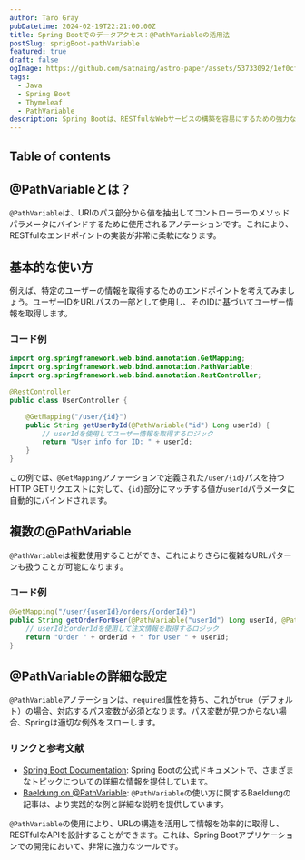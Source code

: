 ```yaml
---
author: Taro Gray
pubDatetime: 2024-02-19T22:21:00.00Z
title: Spring Bootでのデータアクセス：@PathVariableの活用法
postSlug: sprigBoot-pathVariable
featured: true
draft: false
ogImage: https://github.com/satnaing/astro-paper/assets/53733092/1ef0cf03-8137-4d67-ac81-84a032119e3a
tags:
  - Java
  - Spring Boot
  - Thymeleaf
  - PathVariable
description: Spring Bootは、RESTfulなWebサービスの構築を容易にするための強力なフレームワークです。その中心的な機能の一つが、URLから直接変数を取得する`@PathVariable`アノテーションのサポートです。このブログでは、`@PathVariable`の使い方とその効果的な活用方法について、中級者向けに解説します。
---
```


## Table of contents

## @PathVariableとは？

`@PathVariable`は、URIのパス部分から値を抽出してコントローラーのメソッドパラメータにバインドするために使用されるアノテーションです。これにより、RESTfulなエンドポイントの実装が非常に柔軟になります。

## 基本的な使い方

例えば、特定のユーザーの情報を取得するためのエンドポイントを考えてみましょう。ユーザーIDをURLパスの一部として使用し、そのIDに基づいてユーザー情報を取得します。

### コード例

```java
import org.springframework.web.bind.annotation.GetMapping;
import org.springframework.web.bind.annotation.PathVariable;
import org.springframework.web.bind.annotation.RestController;

@RestController
public class UserController {

    @GetMapping("/user/{id}")
    public String getUserById(@PathVariable("id") Long userId) {
        // userIdを使用してユーザー情報を取得するロジック
        return "User info for ID: " + userId;
    }
}
```

この例では、`@GetMapping`アノテーションで定義された`/user/{id}`パスを持つHTTP GETリクエストに対して、`{id}`部分にマッチする値が`userId`パラメータに自動的にバインドされます。

## 複数の@PathVariable

`@PathVariable`は複数使用することができ、これによりさらに複雑なURLパターンも扱うことが可能になります。

### コード例

```java
@GetMapping("/user/{userId}/orders/{orderId}")
public String getOrderForUser(@PathVariable("userId") Long userId, @PathVariable("orderId") Long orderId) {
    // userIdとorderIdを使用して注文情報を取得するロジック
    return "Order " + orderId + " for User " + userId;
}
```

## @PathVariableの詳細な設定

`@PathVariable`アノテーションは、`required`属性を持ち、これが`true`（デフォルト）の場合、対応するパス変数が必須となります。パス変数が見つからない場合、Springは適切な例外をスローします。

### リンクと参考文献

- [Spring Boot Documentation](https://docs.spring.io/spring-boot/docs/current/reference/htmlsingle/): Spring Bootの公式ドキュメントで、さまざまなトピックについての詳細な情報を提供しています。
- [Baeldung on @PathVariable](https://www.baeldung.com/spring-pathvariable): `@PathVariable`の使い方に関するBaeldungの記事は、より実践的な例と詳細な説明を提供しています。

`@PathVariable`の使用により、URLの構造を活用して情報を効率的に取得し、RESTfulなAPIを設計することができます。これは、Spring Bootアプリケーションでの開発において、非常に強力なツールです。
